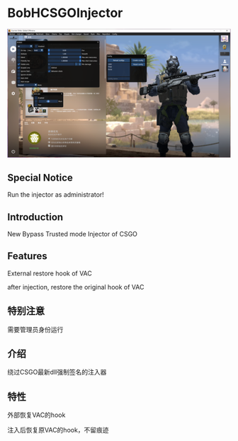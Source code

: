# BobHCSGOInjector

![./test.png](./test.png)

## Special Notice

Run the injector as administrator!

## Introduction

New Bypass Trusted mode Injector of CSGO

## Features

External restore hook of VAC

after injection, restore the original hook of VAC

## 特别注意

需要管理员身份运行

## 介绍

绕过CSGO最新dll强制签名的注入器

## 特性

外部恢复VAC的hook

注入后恢复原VAC的hook，不留痕迹
